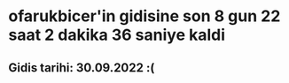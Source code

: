 # ofarukbicer'in gidisine son 8 gun 22 saat 2 dakika 36 saniye kaldi

## Gidis tarihi: 30.09.2022 :(